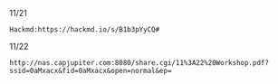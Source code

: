 
11/21
```
Hackmd:https://hackmd.io/s/B1b3pYyCQ#

```
11/22
```
http://nas.capjupiter.com:8080/share.cgi/11%3A22%20Workshop.pdf?ssid=0aMxacx&fid=0aMxacx&open=normal&ep=
```
